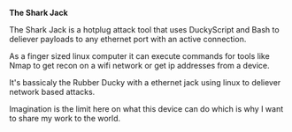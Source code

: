 **The Shark Jack**

The Shark Jack is a hotplug attack tool that uses DuckyScript and Bash to deliever payloads to any ethernet port with an active connection.

As a finger sized linux computer it can execute commands for tools like Nmap to get recon on a wifi network or get ip addresses from a device.

It's bassicaly the Rubber Ducky with a ethernet jack using linux to deliever network based attacks.

Imagination is the limit here on what this device can do which is why I want to share my work to the world.
